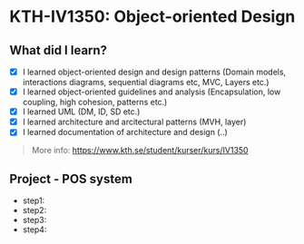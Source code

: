 # KTH-IV1350: Object-oriented Design
## What did I learn? 
- [x] I learned object-oriented design and design patterns (Domain models, interactions diagrams, sequential diagrams etc, MVC, Layers etc.)
- [x] I learned object-oriented guidelines and analysis (Encapsulation, low coupling, high cohesion, patterns etc.) 
- [x] I learned UML (DM, ID, SD etc.)
- [x] I learned architecture  and arcitectural patterns (MVH, layer)
- [x] I learned documentation of architecture  and design (..) 
> More info: https://www.kth.se/student/kurser/kurs/IV1350
## Project - POS system
- step1: 
- step2:
- step3:
- step4: 
